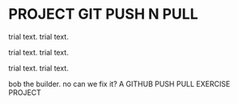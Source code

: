 # PROJECT GIT PUSH N PULL

trial text.
trial text.

trial text.
trial text.

trial text.
trial text.

bob the builder. no
can we fix it?
A GITHUB PUSH PULL EXERCISE PROJECT
